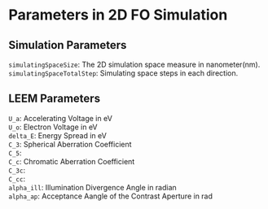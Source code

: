 # Parameters in 2D FO Simulation

## Simulation Parameters
`simulatingSpaceSize`: The 2D simulation space measure in nanometer(nm).  
`simulatingSpaceTotalStep`: Simulating space steps in each direction.  

## LEEM Parameters
`U_a`: Accelerating Voltage in eV  
`U_o`: Electron Voltage in eV  
`delta_E`: Energy Spread in eV  
`C_3`: Spherical Aberration Coefficient   
`C_5`:  
`C_c`: Chromatic Aberration Coefficient  
`C_3c`:  
`C_cc`:  
`alpha_ill`: Illumination Divergence Angle in radian  
`alpha_ap`: Acceptance Aangle of the Contrast Aperture in rad  
